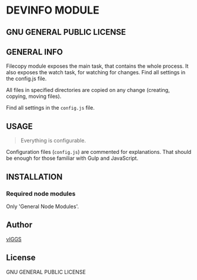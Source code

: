 # DEVINFO MODULE

## GNU GENERAL PUBLIC LICENSE

## GENERAL INFO

Filecopy module exposes the main task, that contains the whole process.
It also exposes the watch task, for watching for changes.
Find all settings in the config.js file.

All files in specified directories are copied on any change (creating, copying, moving files).

Find all settings in the `config.js` file.

## USAGE

> Everything is configurable.

Configuration files (`config.js`) are commented for explanations. That should be enough for those familiar with Gulp and JavaScript.

## INSTALLATION

### Required node modules

Only 'General Node Modules'.

## Author

[vIGGS](https://www.igorvracar.com)

## License

GNU GENERAL PUBLIC LICENSE
